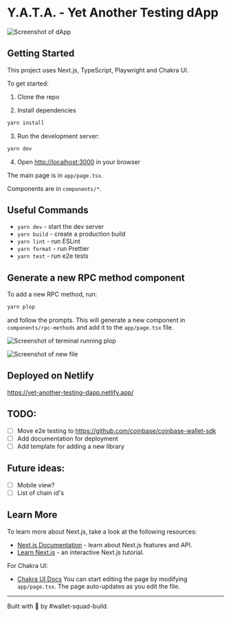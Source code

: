 # Y.A.T.A. - Yet Another Testing dApp

![Screenshot of dApp](/assets/screenshot-yata.png)

## Getting Started

This project uses Next.js, TypeScript, Playwright and Chakra UI.

To get started:

1. Clone the repo


2. Install dependencies

```bash
yarn install
```

3. Run the development server:

```bash
yarn dev
```

4. Open [http://localhost:3000](http://localhost:3000) in your browser

The main page is in `app/page.tsx`.

Components are in `components/*`.

## Useful Commands

- `yarn dev` - start the dev server
- `yarn build` - create a production build
- `yarn lint` - run ESLint
- `yarn format` - run Prettier
- `yarn test` - run e2e tests

## Generate a new RPC method component

To add a new RPC method, run:

```bash
yarn plop
```

and follow the prompts. This will generate a new component in `components/rpc-methods` and add it to the `app/page.tsx` file.

![Screenshot of terminal running plop](/assets/screenshot-plop.png)

![Screenshot of new file](/assets/screenshot-plop-localhost.png)

## Deployed on Netlify

https://yet-another-testing-dapp.netlify.app/

## TODO:

- [ ] Move e2e testing to https://github.com/coinbase/coinbase-wallet-sdk
- [ ] Add documentation for deployment
- [ ] Add template for adding a new library

## Future ideas:
- [ ] Mobile view?
- [ ] List of chain id's

## Learn More


To learn more about Next.js, take a look at the following resources:

- [Next.js Documentation](https://nextjs.org/docs) - learn about Next.js features and API.
- [Learn Next.js](https://nextjs.org/learn) - an interactive Next.js tutorial.

For Chakra UI:

- [Chakra UI Docs](https://chakra-ui.com/docs/getting-started)
You can start editing the page by modifying `app/page.tsx`. The page auto-updates as you edit the file.

----

Built with 💙 by #wallet-squad-build.
